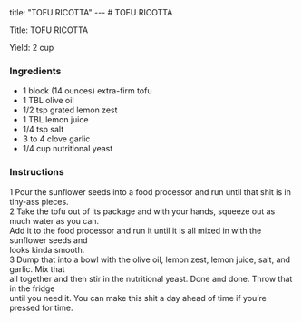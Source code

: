 <!DOCTYPE HTML PUBLIC "-//W3C//DTD HTML 4.0 Transitional//EN">
<html>
  <head>
  title: "TOFU RICOTTA"
---
# TOFU RICOTTA<link rel='stylesheet' href='style.css' type='text/css'><meta http-equiv="Content-Style-Stype" content="text/css">
     <meta http-equiv="Content-Type" content="text/html;charset=utf-8">
     </head><body><div class="recipe" itemscope itemtype="http://schema.org/Recipe"><div class='header'><p class="title"><span class="label">Title:</span> <span itemprop="name">TOFU RICOTTA</span></p>
<p class="yields"><span class="label">Yield:</span> <span itemprop="recipeYield">2 cup</span></p>
</div><div class="ing"><h3>Ingredients</h3><ul class="ing"><li class="ing" itemprop="ingredients">1 block (14 ounces) extra-firm tofu </li>
<li class="ing" itemprop="ingredients">1 TBL olive oil </li>
<li class="ing" itemprop="ingredients">1/2 tsp grated lemon zest </li>
<li class="ing" itemprop="ingredients">1 TBL lemon juice </li>
<li class="ing" itemprop="ingredients">1/4 tsp salt </li>
<li class="ing" itemprop="ingredients">3 to 4 clove garlic </li>
<li class="ing" itemprop="ingredients">1/4 cup nutritional yeast </li>
</ul>
</div>
<div class="instructions"><h3 class="Instructions">Instructions</h3><div itemprop="recipeInstructions"><p>1 Pour the sunflower seeds into a food processor and run until that shit is in tiny-ass pieces.<br>2 Take the tofu out of its package and with your hands, squeeze out as much water as you can.<br>Add it to the food processor and run it until it is all mixed in with the sunflower seeds and<br>looks kinda smooth.<br>3 Dump that into a bowl with the olive oil, lemon zest, lemon juice, salt, and garlic. Mix that<br>all together and then stir in the nutritional yeast. Done and done. Throw that in the fridge<br>until you need it. You can make this shit a day ahead of time if you’re pressed for time.</p></div></div></div>

</body>
</html>